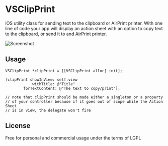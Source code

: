 VSClipPrint
===========

iOS utility class for sending text to the clipboard or AirPrint printer.
With one line of code your app will display an action sheet with an
option to copy text to the clipboard, or send it to and AirPrint printer.

![Screenshot](https://raw.github.com/jasonhinkle/vsclipprint/master/img/screenshot.png)

Usage
-----

```
VSClipPrint *clipPrint = [[VSClipPrint alloc] init];

[clipPrint showInView: self.view
			withTitle: @"Title"
		forTextContent: @"The text to copy/print"];

// note that clipPrint should be made either a singleton or a property
// of your controller because if it goes out of scope while the Action Sheet
// is in view, the delegate won't fire
```

License
-------

Free for personal and commercial usage under the terms of LGPL